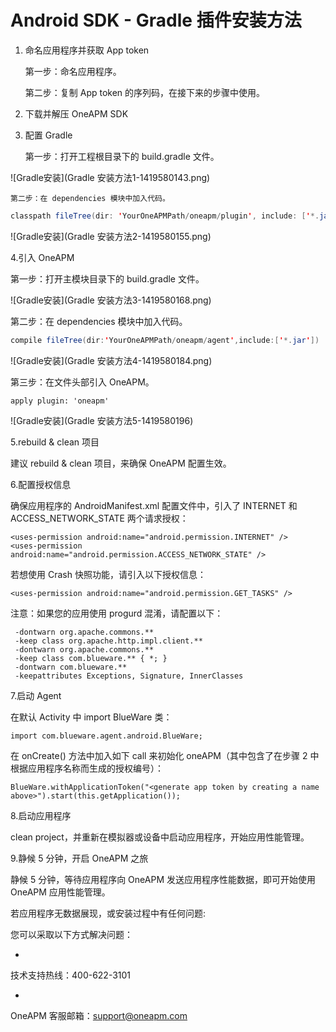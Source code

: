 # Android SDK - Gradle 插件安装方法

1. 命名应用程序并获取 App token

    第一步：命名应用程序。

    第二步：复制 App token 的序列码，在接下来的步骤中使用。

2. 下载并解压 OneAPM SDK

3. 配置 Gradle

    第一步：打开工程根目录下的 build.gradle 文件。
    
![Gradle安装](Gradle 安装方法1-1419580143.png)

    第二步：在 dependencies 模块中加入代码。

```java
classpath fileTree(dir: 'YourOneAPMPath/oneapm/plugin', include: ['*.jar'])
```

![Gradle安装](Gradle 安装方法2-1419580155.png)

4.引入 OneAPM

第一步：打开主模块目录下的 build.gradle 文件。

![Gradle安装](Gradle 安装方法3-1419580168.png)

第二步：在 dependencies 模块中加入代码。

```java
compile fileTree(dir:'YourOneAPMPath/oneapm/agent',include:['*.jar'])
```

![Gradle安装](Gradle 安装方法4-1419580184.png)

第三步：在文件头部引入 OneAPM。

```apply plugin: 'oneapm'```

![Gradle安装](Gradle 安装方法5-1419580196)

5.rebuild & clean 项目

建议 rebuild & clean 项目，来确保 OneAPM 配置生效。

6.配置授权信息

确保应用程序的 AndroidManifest.xml 配置文件中，引入了 INTERNET 和 ACCESS_NETWORK_STATE 两个请求授权：

```
<uses-permission android:name="android.permission.INTERNET" />
<uses-permission android:name="android.permission.ACCESS_NETWORK_STATE" />
```

若想使用 Crash 快照功能，请引入以下授权信息：

```
<uses-permission android:name="android.permission.GET_TASKS" />
```

注意：如果您的应用使用 progurd 混淆，请配置以下：

```
 -dontwarn org.apache.commons.**
 -keep class org.apache.http.impl.client.**
 -dontwarn org.apache.commons.**
 -keep class com.blueware.** { *; }
 -dontwarn com.blueware.**
 -keepattributes Exceptions, Signature, InnerClasses
```

7.启动 Agent

在默认 Activity 中 import BlueWare 类：

```import com.blueware.agent.android.BlueWare;```

在 onCreate() 方法中加入如下 call 来初始化 oneAPM（其中包含了在步骤 2 中根据应用程序名称而生成的授权编号）：

```BlueWare.withApplicationToken("<generate app token by creating a name above>").start(this.getApplication());```

8.启动应用程序

clean project，并重新在模拟器或设备中启动应用程序，开始应用性能管理。

9.静候 5 分钟，开启 OneAPM 之旅

静候 5 分钟，等待应用程序向 OneAPM 发送应用程序性能数据，即可开始使用 OneAPM 应用性能管理。

若应用程序无数据展现，或安装过程中有任何问题:

您可以采取以下方式解决问题：

* 
技术支持热线：400-622-3101

*     
OneAPM 客服邮箱：support@oneapm.com